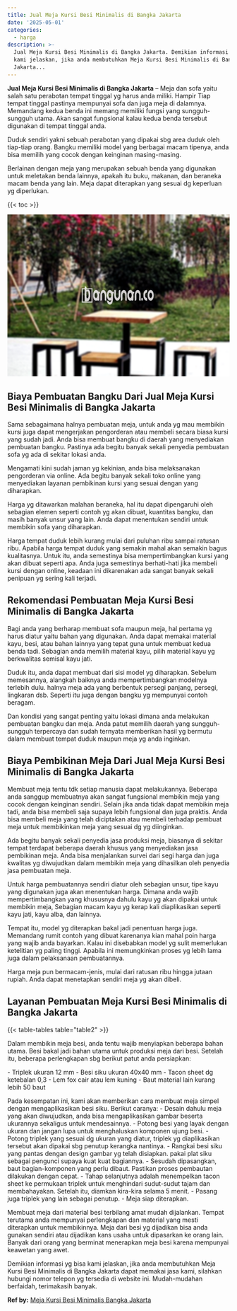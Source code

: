 ```yaml
---
title: Jual Meja Kursi Besi Minimalis di Bangka Jakarta
date: '2025-05-01'
categories:
  - harga
description: >-
  Jual Meja Kursi Besi Minimalis di Bangka Jakarta. Demikian informasi yg bisa
  kami jelaskan, jika anda membutuhkan Meja Kursi Besi Minimalis di Bangka
  Jakarta...
---
```


**Jual Meja Kursi Besi Minimalis di Bangka Jakarta** – Meja dan sofa yaitu salah satu perabotan tempat tinggal yg harus anda miliki. Hampir Tiap tempat tinggal pastinya mempunyai sofa dan juga meja di dalamnya. Memandang kedua benda ini memang memiliki fungsi yang sungguh-sungguh utama. Akan sangat fungsional kalau kedua benda tersebut digunakan di tempat tinggal anda.

Duduk sendiri yakni sebuah perabotan yang dipakai sbg area duduk oleh tiap-tiap orang. Bangku memiliki model yang berbagai macam tipenya, anda bisa memilih yang cocok dengan keinginan masing-masing.

Berlainan dengan meja yang merupakan sebuah benda yang digunakan untuk meletakan benda lainnya, apakah itu buku, makanan, dan beraneka macam benda yang lain. Meja dapat diterapkan yang sesuai dg keperluan yg diperlukan.

{{< toc >}}

![Jual Meja Kursi Besi Minimalis di Bangka Jakarta](/images/jual-meja-besi-murah13.png)

## Biaya Pembuatan Bangku Dari Jual Meja Kursi Besi Minimalis di Bangka Jakarta

Sama sebagaimana halnya pembuatan meja, untuk anda yg mau membikin kursi juga dapat mengerjakan pengorderan atau membeli secara biasa kursi yang sudah jadi. Anda bisa membuat bangku di daerah yang menyediakan pembuatan bangku. Pastinya ada begitu banyak sekali penyedia pembuatan sofa yg ada di sekitar lokasi anda.

Mengamati kini sudah jaman yg kekinian, anda bisa melaksanakan pengorderan via online. Ada begitu banyak sekali toko online yang menyediakan layanan pembikinan kursi yang sesuai dengan yang diharapkan.

Harga yg ditawarkan malahan beraneka, hal itu dapat dipengaruhi oleh sebagian elemen seperti contoh yg akan dibuat, kuantitas bangku, dan masih banyak unsur yang lain. Anda dapat menentukan sendiri untuk membikin sofa yang diharapkan.

Harga tempat duduk lebih kurang mulai dari puluhan ribu sampai ratusan ribu. Apabila harga tempat duduk yang semakin mahal akan semakin bagus kualitasnya. Untuk itu, anda semestinya bisa mempertimbangkan kursi yang akan dibuat seperti apa. Anda juga semestinya berhati-hati jika membeli kursi dengan online, keadaan ini dikarenakan ada sangat banyak sekali penipuan yg sering kali terjadi.

## Rekomendasi Pembuatan Meja Kursi Besi Minimalis di Bangka Jakarta

Bagi anda yang berharap membuat sofa maupun meja, hal pertama yg harus diatur yaitu bahan yang digunakan. Anda dapat memakai material kayu, besi, atau bahan lainnya yang tepat guna untuk membuat kedua benda tadi. Sebagian anda memilih material kayu, pilih material kayu yg berkwalitas semisal kayu jati.

Duduk itu, anda dapat membuat dari sisi model yg diharapkan. Sebelum memesannya, alangkah baiknya anda mempertimbangkan modelnya terlebih dulu. halnya meja ada yang berbentuk persegi panjang, persegi, lingkaran dsb. Seperti itu juga dengan bangku yg mempunyai contoh beragam.

Dan kondisi yang sangat penting yaitu lokasi dimana anda melakukan pembuatan bangku dan meja. Anda patut memilih daerah yang sungguh-sungguh terpercaya dan sudah ternyata memberikan hasil yg bermutu dalam membuat tempat duduk maupun meja yg anda inginkan.

## Biaya Pembikinan Meja Dari Jual Meja Kursi Besi Minimalis di Bangka Jakarta

Membuat meja tentu tdk setiap manusia dapat melakukannya. Beberapa anda sanggup membuatnya akan sangat fungsional membikin meja yang cocok dengan keinginan sendiri. Selain jika anda tidak dapat membikin meja tadi, anda bisa membeli saja supaya lebih fungsional dan juga praktis. Anda bisa membeli meja yang telah diciptakan atau membeli terhadap pembuat meja untuk membikinkan meja yang sesuai dg yg diinginkan.

Ada begitu banyak sekali penyedia jasa produksi meja, biasanya di sekitar tempat terdapat beberapa daerah khusus yang menyediakan jasa pembikinan meja. Anda bisa menjalankan survei dari segi harga dan juga kwalitas yg diwujudkan dalam membikin meja yang dihasilkan oleh penyedia jasa pembuatan meja.

Untuk harga pembuatannya sendiri diatur oleh sebagian unsur, tipe kayu yang digunakan juga akan menentukan harga. Dimana anda wajib mempertimbangkan yang khususnya dahulu kayu yg akan dipakai untuk membikin meja, Sebagian macam kayu yg kerap kali diaplikasikan seperti kayu jati, kayu alba, dan lainnya.

Tempat itu, model yg diterapkan bakal jadi penentuan harga juga. Memandang rumit contoh yang dibuat karenanya kian mahal poin harga yang wajib anda bayarkan. Kalau ini disebabkan model yg sulit memerlukan ketelitian yg paling tinggi. Apabila ini memungkinkan proses yg lebih lama juga dalam pelaksanaan pembuatannya.

Harga meja pun bermacam-jenis, mulai dari ratusan ribu hingga jutaan rupiah. Anda dapat menetapkan sendiri meja yg akan dibeli.

## Layanan Pembuatan Meja Kursi Besi Minimalis di Bangka Jakarta

{{< table-tables table="table2" >}}

Dalam membikin meja besi, anda tentu wajib menyiapkan beberapa bahan utama. Besi bakal jadi bahan utama untuk produksi meja dari besi. Setelah itu, beberapa perlengkapan sbg berikut patut anda persiapkan:

\- Triplek ukuran 12 mm - Besi siku ukuran 40x40 mm - Tacon sheet dg ketebalan 0,3 - Lem fox cair atau lem kuning - Baut material lain kurang lebih 50 baut

Pada kesempatan ini, kami akan memberikan cara membuat meja simpel dengan mengaplikasikan besi siku. Berikut caranya: - Desain dahulu meja yang akan diwujudkan, anda bisa mengaplikasikan gambar beserta ukurannya sekaligus untuk mendesainnya. - Potong besi yang layak dengan ukuran dan jangan lupa untuk menghaluskan komponen ujung besi. - Potong triplek yang sesuai dg ukuran yang diatur, triplek yg diaplikasikan tersebut akan dipakai sbg penutup kerangka nantinya. - Rangkai besi siku yang pantas dengan design gambar yg telah disiapkan. pakai plat siku sebagai pengunci supaya kuat kuat bagiannya. - Sesudah dipasangkan, baut bagian-komponen yang perlu dibaut. Pastikan proses pembautan dilakukan dengan cepat. - Tahap selanjutnya adalah menempelkan tacon sheet ke permukaan triplek untuk menghindari sudut-sudut tajam dan membahayakan. Setelah itu, diamkan kira-kira selama 5 menit. - Pasang juga triplek yang lain sebagai penutup. - Meja siap diterapkan.

Membuat meja dari material besi terbilang amat mudah dijalankan. Tempat terutama anda mempunyai perlengkapan dan material yang mesti diterapkan untuk membikinnya. Meja dari besi yg dijadikan bisa anda gunakan sendiri atau dijadikan kans usaha untuk dipasarkan ke orang lain. Banyak dari orang yang berminat menerapkan meja besi karena mempunyai keawetan yang awet.

Demikian informasi yg bisa kami jelaskan, jika anda membutuhkan Meja Kursi Besi Minimalis di Bangka Jakarta dapat memakai jasa kami, silahkan hubungi nomor telepon yg tersedia di website ini. Mudah-mudahan berfaidah, terimakasih banyak.

**Ref by:** [Meja Kursi Besi Minimalis Bangka Jakarta](https://id.wikipedia.org/wiki/Meja)

